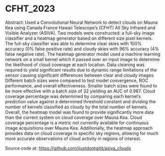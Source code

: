 # CFHT_2023

Abstract:
Used a Convolutional Neural Network to detect clouds on Mauna Kea using Canada France Hawaii Telescope’s (CFHT) All Sky Infrared and Visible Analyzer (ASIVA). Two models were constructed: a full-sky image classifier and a heatmap generator based on different size pixel kernels. The full-sky classifier was able to determine clear skies with 100% accuracy (0% false positive rate) and cloudy skies with 96% accuracy (4% false negative rate). The heatmap generator model used a machine learning network on a small kernel which it passed over an input image to determine the likelihood of cloud coverage at each location. Data cleaning was required to yield significant results due to dynamic range limitations of the sensor causing significant differences between clear and cloudy images. Different batch sizes were compared to test model convergence, ROC performance, and overall effectiveness. Smaller batch sizes were found to be more effective with a batch size of 32 yielding an AUC of 0.987. Cloud coverage percentage was determined by comparing each kernel’s prediction value against a determined threshold constant and dividing the number of kernels classified as cloudy by the total number of kernels. Overall, the heatmap model was found to provide significantly more data than the current system on cloud coverage over Mauna Kea. Cloud coverage percentage is a metric not currently available for continuous image acquisitions over Mauna Kea. Additionally, the heatmap approach provides data on cloud coverage in specific sky regions, allowing for much more accurate observations of cloud activity in regions of interest.





Source code at:
https://github.com/ijustdontgitit/asiva_clouds
